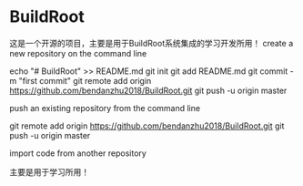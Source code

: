 # BuildRoot
这是一个开源的项目，主要是用于BuildRoot系统集成的学习开发所用！
create a new repository on the command line

echo "# BuildRoot" >> README.md
git init
git add README.md
git commit -m "first commit"
git remote add origin https://github.com/bendanzhu2018/BuildRoot.git
git push -u origin master

push an existing repository from the command line

git remote add origin https://github.com/bendanzhu2018/BuildRoot.git
git push -u origin master

import code from another repository

主要是用于学习所用！
